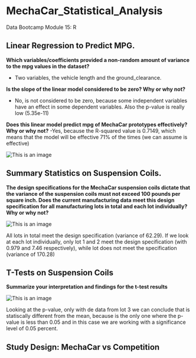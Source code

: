 # MechaCar_Statistical_Analysis

Data Bootcamp Module 15: R


## Linear Regression to Predict MPG.


**Which variables/coefficients provided a non-random amount of variance to the mpg values in the dataset?**
- Two variables, the vehicle length and the ground_clearance.

**Is the slope of the linear model considered to be zero? Why or why not?**
- No, is not considered to be zero, because some independent variables have an effect in some dependent variables. Also the p-value is really low (5.35e-11)

**Does this linear model predict mpg of MechaCar prototypes effectively? Why or why not?**
-Yes, because the R-squared value is 0.7149, which means that the model will be effective 71% of the times (we can assume is effective)


![This is an image](https://github.com/HansFeddersen/MechaCar_Statistical_Analysis/blob/main/Resources/More/Entregable1.png)

## Summary Statistics on Suspension Coils.

**The design specifications for the MechaCar suspension coils dictate that the variance of the suspension coils must not exceed 100 pounds per square inch. Does the current manufacturing data meet this design specification for all manufacturing lots in total and each lot individually? Why or why not?**

![This is an image](https://github.com/HansFeddersen/MechaCar_Statistical_Analysis/blob/main/Resources/More/Summary2.png)

All lots in total meet the design specification (variance of 62.29). If we look at each lot individually, only lot 1 and 2 meet the design specification (with 0.979 and 7.46 respectively), while lot does not meet the specification (variance of 170.28)


## T-Tests on Suspension Coils

**Summarize your interpretation and findings for the t-test results**


![This is an image](https://github.com/HansFeddersen/MechaCar_Statistical_Analysis/blob/main/Resources/More/Deliverable3.png)

Looking at the p-value, only with de data from lot 3 we can conclude that is statiscally different from the mean, because is the only one where the p-value is less than 0.05 and in this case we are working with a significance level of 0.05 percent.

## Study Design: MechaCar vs Competition
